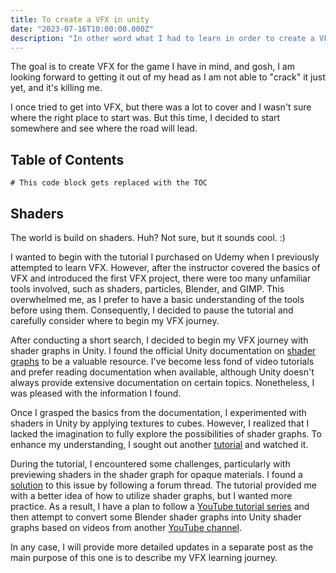 ```yaml
---
title: To create a VFX in unity
date: "2023-07-16T10:00:00.000Z"
description: "In other word what I had to learn in order to create a VFX in unity"
---
```


The goal is to create VFX for the game I have in mind, and gosh, I am looking forward to getting it out of my head as I am not able to "crack" it just yet, and it's killing me.

I once tried to get into VFX, but there was a lot to cover and I wasn't sure where the right place to start was. But this time, I decided to start somewhere and see where the road will lead.

## Table of Contents

```toc
# This code block gets replaced with the TOC
```

## Shaders

The world is build on shaders. Huh? Not sure, but it sounds cool. :)

I wanted to begin with the tutorial I purchased on Udemy when I previously attempted to learn VFX. However, after the instructor covered the basics of VFX and introduced the first VFX project, there were too many unfamiliar tools involved, such as shaders, particles, Blender, and GIMP. This overwhelmed me, as I prefer to have a basic understanding of the tools before using them. Consequently, I decided to pause the tutorial and carefully consider where to begin my VFX journey.

After conducting a short search, I decided to begin my VFX journey with shader graphs in Unity. I found the official Unity documentation on [shader graphs](https://docs.unity3d.com/Packages/com.unity.shadergraph@5.6/manual/Getting-Started.html "shader graphs manual")  to be a valuable resource. I've become less fond of video tutorials and prefer reading documentation when available, although Unity doesn't always provide extensive documentation on certain topics. Nonetheless, I was pleased with the information I found.

Once I grasped the basics from the documentation, I experimented with shaders in Unity by applying textures to cubes. However, I realized that I lacked the imagination to fully explore the possibilities of shader graphs. To enhance my understanding, I sought out another [tutorial](https://learn.unity.com/project/make-a-flag-move-with-shadergrap "make a flag move with shadegraph") and watched it.

During the tutorial, I encountered some challenges, particularly with previewing shaders in the shader graph for opaque materials. I found a [solution](https://forum.unity.com/threads/main-preview-in-shader-graph-is-blank.1412793/ "solution") to this issue by following a forum thread. The tutorial provided me with a better idea of how to utilize shader graphs, but I wanted more practice. As a result, I have a plan to follow a [YouTube tutorial series](https://www.youtube.com/watch?v=O75iGGUQXBI&list=PLpPd_BKEUoYjcFaqriaMchx5gOqBs2tDh&ab_channel=GabrielAguiarProd "Gabriel AguiarProd unity shader graphs tutorial") and then attempt to convert some Blender shader graphs into Unity shader graphs based on videos from another [YouTube channel](https://www.youtube.com/watch?v=9M0Puwo3kB4&list=PLsGl9GczcgBs6TtApKKK-L_0Nm6fovNPk&ab_channel=RyanKingArt "Blender shader graph tutorials").

In any case, I will provide more detailed updates in a separate post as the main purpose of this one is to describe my VFX learning journey.


